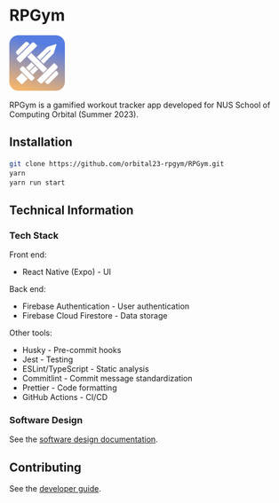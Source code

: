 # RPGym

<img src="docs/images/icon.png" width="100" />

RPGym is a gamified workout tracker app developed for NUS School of Computing Orbital (Summer 2023).

## Installation

```sh
git clone https://github.com/orbital23-rpgym/RPGym.git
yarn
yarn run start
```

## Technical Information

### Tech Stack

Front end:

- React Native (Expo) - UI

Back end:

- Firebase Authentication - User authentication
- Firebase Cloud Firestore - Data storage

Other tools:

- Husky - Pre-commit hooks
- Jest - Testing
- ESLint/TypeScript - Static analysis
- Commitlint - Commit message standardization
- Prettier - Code formatting
- GitHub Actions - CI/CD

### Software Design

See the [software design documentation](/docs/design.md).

## Contributing

See the [developer guide](/docs/dev.md).
